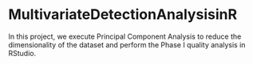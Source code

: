# MultivariateDetectionAnalysisinR
In this project, we execute Principal Component Analysis to reduce the dimensionality of the dataset and perform the Phase I quality analysis in RStudio.
